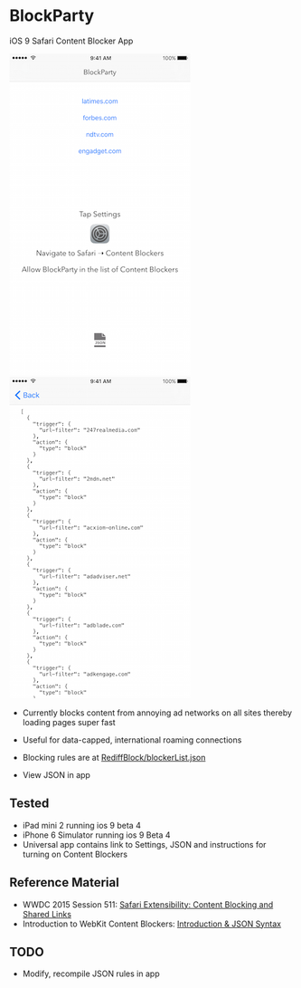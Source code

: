 # BlockParty

iOS 9 Safari Content Blocker App

![Screen1](Screenshot01.png)
![Screen2](Screenshot02.png)

- Currently blocks content from annoying ad networks on all sites thereby loading pages super fast

- Useful for data-capped, international roaming connections

- Blocking rules are at [RediffBlock/blockerList.json](RediffBlock/blockerList.json)

- View JSON in app

## Tested

- iPad mini 2 running ios 9 beta 4
- iPhone 6 Simulator running ios 9 Beta 4
- Universal app contains link to Settings, JSON and instructions for turning on Content Blockers

## Reference Material

* WWDC 2015 Session 511: [Safari Extensibility: Content Blocking and Shared Links](https://developer.apple.com/videos/wwdc/2015/?id=511)
* Introduction to WebKit Content Blockers: [Introduction & JSON Syntax](https://www.webkit.org/blog/3476/content-blockers-first-look/)

## TODO

- Modify, recompile JSON rules in app
